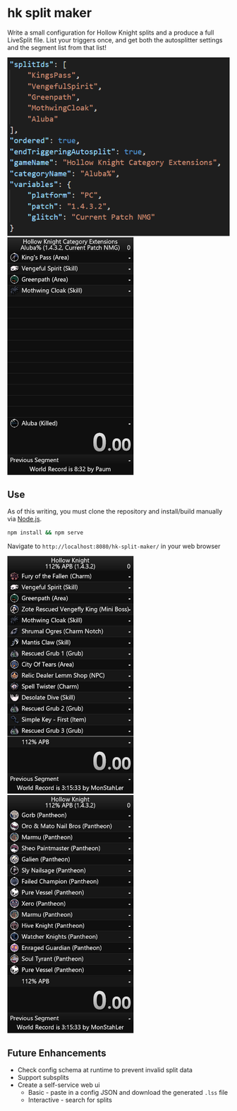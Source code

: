 # hk split maker

Write a small configuration for Hollow Knight splits and a produce a full LiveSplit file. List your triggers once, and get both the autosplitter settings and the segment list from that list!

![JSON Configuration for Aluba%](./doc/img/aluba.json.PNG)
![LiveSplit screenshot of the generated Aluba% Splits](./doc/img/aluba.lss.PNG)

## Use
As of this writing, you must clone the repository and install/build manually via [Node.js](https://nodejs.org/en/).

```sh
npm install && npm serve
```

Navigate to `http://localhost:8080/hk-split-maker/` in your web browser

![LiveSplit Screenshot of 112% APB Splits](./doc/img/112-apb.lss.PNG)
![LiveSplit Screenshot of 112% APB Splits, scrolled to the end](./doc/img/112-apb-end.lss.PNG)


## Future Enhancements
- Check config schema at runtime to prevent invalid split data
- Support subsplits
- Create a self-service web ui
  - Basic - paste in a config JSON and download the generated `.lss` file
  - Interactive - search for splits
